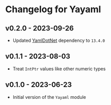 # Changelog for Yayaml

## v0.2.0 - 2023-09-26

+ Updated [YamlDotNet](https://github.com/aaubry/YamlDotNet) dependency to `13.4.0`

## v0.1.1 - 2023-08-03

+ Treat `IntPtr` values like other numeric types

## v0.1.0 - 2023-06-23

+ Initial version of the `Yayaml` module
